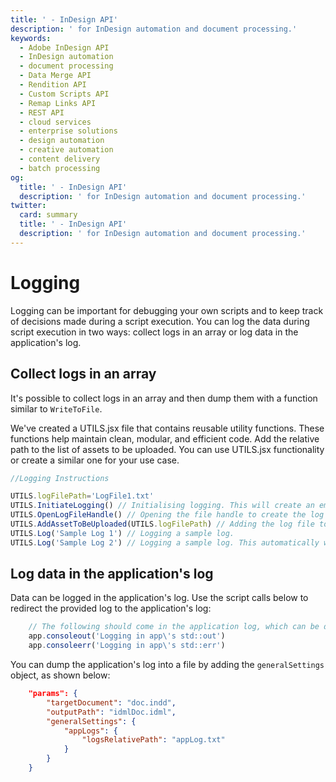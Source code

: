 ```yaml
---
title: ' - InDesign API'
description: ' for InDesign automation and document processing.'
keywords:
  - Adobe InDesign API
  - InDesign automation
  - document processing
  - Data Merge API
  - Rendition API
  - Custom Scripts API
  - Remap Links API
  - REST API
  - cloud services
  - enterprise solutions
  - design automation
  - creative automation
  - content delivery
  - batch processing
og:
  title: ' - InDesign API'
  description: ' for InDesign automation and document processing.'
twitter:
  card: summary
  title: ' - InDesign API'
  description: ' for InDesign automation and document processing.'
---
```

# Logging

Logging can be important for debugging your own scripts and to keep track of decisions made during a script execution. You can log the data during script execution in two ways: collect logs in an array or log data in the application's log.

## Collect logs in an array

It's possible to collect logs in an array and then dump them with a
function similar to `WriteToFile`.

We've created a UTILS.jsx file that contains reusable utility functions. These functions help maintain clean, modular, and efficient code. Add the relative path to the list of assets to be uploaded. You can use UTILS.jsx functionality or create a similar one for your use case.

```javascript
//Logging Instructions

UTILS.logFilePath='LogFile1.txt'
UTILS.InitiateLogging() // Initialising logging. This will create an empty array to store logs.
UTILS.OpenLogFileHandle() // Opening the file handle to create the log file.
UTILS.AddAssetToBeUploaded(UTILS.logFilePath) // Adding the log file to the list of files to be uploaded.
UTILS.Log('Sample Log 1') // Logging a sample log.
UTILS.Log('Sample Log 2') // Logging a sample log. This automatically writes the log to the file, one line at a time.

```

## Log data in the application's log

Data can be logged in the application's log. Use the script calls below to redirect the provided log to the application's log:

```javascript
    // The following should come in the application log, which can be dumped using generalSettings/appLogs/logsRelativePath
    app.consoleout('Logging in app\'s std::out')
    app.consoleerr('Logging in app\'s std::err')
```

You can dump the application's log into a file by adding the `generalSettings` object, as shown below:

```json
    "params": {
        "targetDocument": "doc.indd",
        "outputPath": "idmlDoc.idml",
        "generalSettings": {
            "appLogs": {
                "logsRelativePath": "appLog.txt"
            }
        }
    }
```
